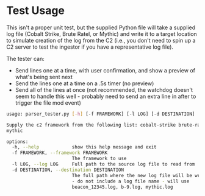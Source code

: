 # Test Usage

This isn't a proper unit test, but the supplied Python file will take a supplied log file (Cobalt Strike, Brute Ratel, or Mythic)
and write it to a target location to simulate creation of the log from the C2 (i.e., you don't need to spin up a C2 server to test
the ingestor if you have a representative log file).

The tester can:
- Send lines one at a time, with user confirmation, and show a preview of what's being sent next
- Send the lines one at a time on a .5s timer (no preview)
- Send all of the lines at once (not recommended, the watchdog doesn't seem to handle this well - probably need to send an extra line in after to trigger
the file mod event)

```bash
usage: parser_tester.py [-h] [-f FRAMEWORK] [-l LOG] [-d DESTINATION]

Supply the c2 framework from the following list: cobalt-strike brute-ratel
mythic

options:
  -h, --help            show this help message and exit
  -f FRAMEWORK, --framework FRAMEWORK
                        The framework to use
  -l LOG, --log LOG     Full path to the source log file to read from
  -d DESTINATION, --destination DESTINATION
                        The full path where the new log file will be written
                        - do not include a log file name - will use
                        beacon_12345.log, b-9.log, mythic.log
```
